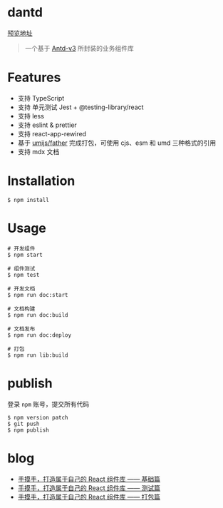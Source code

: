 # dantd

[预览地址](https://jokingzhang.github.io/dantd/)

> 一个基于 [Antd-v3](https://github.com/ant-design/ant-design/) 所封装的业务组件库

# Features

- 支持 TypeScript
- 支持 单元测试 Jest + @testing-library/react
- 支持 less
- 支持 eslint & prettier
- 支持 react-app-rewired
- 基于 [umijs/father](https://github.com/umijs/father) 完成打包，可使用 cjs、esm 和 umd 三种格式的引用
- 支持 mdx 文档

# Installation

```
$ npm install
```

# Usage

```
# 开发组件
$ npm start

# 组件测试
$ npm test

# 开发文档
$ npm run doc:start

# 文档构建
$ npm run doc:build

# 文档发布
$ npm run doc:deploy

# 打包
$ npm run lib:build
```

# publish

登录 `npm` 账号，提交所有代码

```
$ npm version patch
$ git push
$ npm publish
```

# blog

- [手摸手，打造属于自己的 React 组件库 —— 基础篇](https://github.com/jokingzhang/blog/issues/1)
- [手摸手，打造属于自己的 React 组件库 —— 测试篇](https://github.com/jokingzhang/blog/issues/4)
- [手摸手，打造属于自己的 React 组件库 —— 打包篇](https://github.com/jokingzhang/blog/issues/2)
